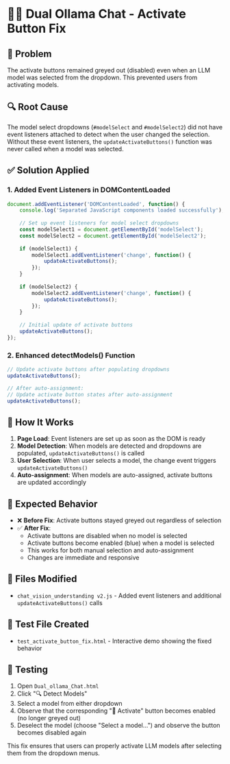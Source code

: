 # 🦙🦙 Dual Ollama Chat - Activate Button Fix

## 🐛 Problem
The activate buttons remained greyed out (disabled) even when an LLM model was selected from the dropdown. This prevented users from activating models.

## 🔍 Root Cause
The model select dropdowns (`#modelSelect` and `#modelSelect2`) did not have event listeners attached to detect when the user changed the selection. Without these event listeners, the `updateActivateButtons()` function was never called when a model was selected.

## ✅ Solution Applied

### 1. Added Event Listeners in DOMContentLoaded
```javascript
document.addEventListener('DOMContentLoaded', function() {
    console.log('Separated JavaScript components loaded successfully');
    
    // Set up event listeners for model select dropdowns
    const modelSelect1 = document.getElementById('modelSelect');
    const modelSelect2 = document.getElementById('modelSelect2');
    
    if (modelSelect1) {
        modelSelect1.addEventListener('change', function() {
            updateActivateButtons();
        });
    }
    
    if (modelSelect2) {
        modelSelect2.addEventListener('change', function() {
            updateActivateButtons();
        });
    }
    
    // Initial update of activate buttons
    updateActivateButtons();
});
```

### 2. Enhanced detectModels() Function
```javascript
// Update activate buttons after populating dropdowns
updateActivateButtons();

// After auto-assignment:
// Update activate button states after auto-assignment
updateActivateButtons();
```

## 🎯 How It Works

1. **Page Load**: Event listeners are set up as soon as the DOM is ready
2. **Model Detection**: When models are detected and dropdowns are populated, `updateActivateButtons()` is called
3. **User Selection**: When user selects a model, the change event triggers `updateActivateButtons()`
4. **Auto-assignment**: When models are auto-assigned, activate buttons are updated accordingly

## 🧪 Expected Behavior

- ❌ **Before Fix**: Activate buttons stayed greyed out regardless of selection
- ✅ **After Fix**: 
  - Activate buttons are disabled when no model is selected
  - Activate buttons become enabled (blue) when a model is selected
  - This works for both manual selection and auto-assignment
  - Changes are immediate and responsive

## 📁 Files Modified

- `chat_vision_understanding v2.js` - Added event listeners and additional `updateActivateButtons()` calls

## 🧪 Test File Created

- `test_activate_button_fix.html` - Interactive demo showing the fixed behavior

## 🔧 Testing
1. Open `Dual_ollama_Chat.html`
2. Click "🔍 Detect Models" 
3. Select a model from either dropdown
4. Observe that the corresponding "🚀 Activate" button becomes enabled (no longer greyed out)
5. Deselect the model (choose "Select a model...") and observe the button becomes disabled again

This fix ensures that users can properly activate LLM models after selecting them from the dropdown menus.
